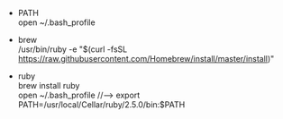 * PATH  
open ~/.bash_profile

* brew  
/usr/bin/ruby -e "$(curl -fsSL https://raw.githubusercontent.com/Homebrew/install/master/install)"  

* ruby  
brew install ruby  
open ~/.bash_profile 
//--> export PATH=/usr/local/Cellar/ruby/2.5.0/bin:$PATH  
